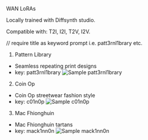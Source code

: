 WAN LoRAs

Locally trained with Diffsynth studio.

Compatible with: T2I, I2I, T2V, I2V.

// require title as keyword prompt i.e. patt3rnl1brary etc.


1. Pattern Library
- Seamless repeating print designs
- key: patt3rnl1brary
![Sample patt3rnl1brary](https://thedial.infura-ipfs.io/ipfs/QmYWiXfEgcY887s4UFopLXkkNHxXwN9YtnBQ2Fzit4sZFX)

2. Coin Op
- Coin Op streetwear fashion style
- key: c01n0p
![Sample c01n0p](https://thedial.infura-ipfs.io/ipfs/QmUcmyccGG7mn1paSMbdvc2QTjjRTYTJ7RpQrF6KA4E1Sd)

3. Mac Fhionghuin
- Mac Fhionghuin tartans
- key: mack1nn0n
![Sample mack1nn0n](https://thedial.infura-ipfs.io/ipfs/QmSz3gHDBDAEd3AMveSSsYc27JzcfSNWbJuUpCcj53cGRr)